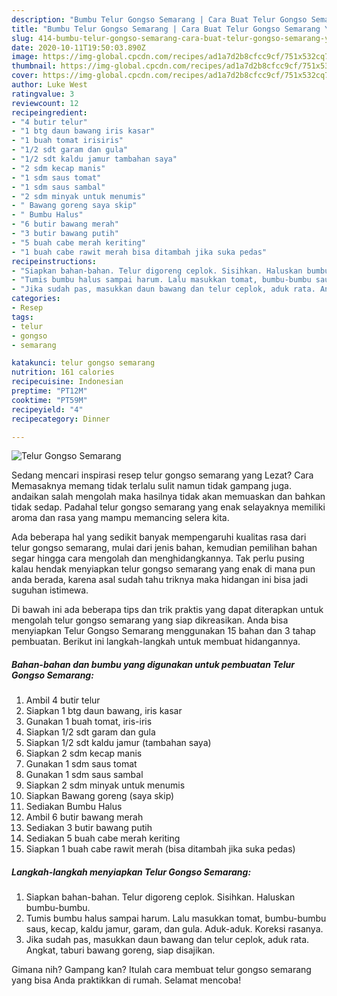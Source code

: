 ```yaml
---
description: "Bumbu Telur Gongso Semarang | Cara Buat Telur Gongso Semarang Yang Menggugah Selera"
title: "Bumbu Telur Gongso Semarang | Cara Buat Telur Gongso Semarang Yang Menggugah Selera"
slug: 414-bumbu-telur-gongso-semarang-cara-buat-telur-gongso-semarang-yang-menggugah-selera
date: 2020-10-11T19:50:03.890Z
image: https://img-global.cpcdn.com/recipes/ad1a7d2b8cfcc9cf/751x532cq70/telur-gongso-semarang-foto-resep-utama.jpg
thumbnail: https://img-global.cpcdn.com/recipes/ad1a7d2b8cfcc9cf/751x532cq70/telur-gongso-semarang-foto-resep-utama.jpg
cover: https://img-global.cpcdn.com/recipes/ad1a7d2b8cfcc9cf/751x532cq70/telur-gongso-semarang-foto-resep-utama.jpg
author: Luke West
ratingvalue: 3
reviewcount: 12
recipeingredient:
- "4 butir telur"
- "1 btg daun bawang iris kasar"
- "1 buah tomat irisiris"
- "1/2 sdt garam dan gula"
- "1/2 sdt kaldu jamur tambahan saya"
- "2 sdm kecap manis"
- "1 sdm saus tomat"
- "1 sdm saus sambal"
- "2 sdm minyak untuk menumis"
- " Bawang goreng saya skip"
- " Bumbu Halus"
- "6 butir bawang merah"
- "3 butir bawang putih"
- "5 buah cabe merah keriting"
- "1 buah cabe rawit merah bisa ditambah jika suka pedas"
recipeinstructions:
- "Siapkan bahan-bahan. Telur digoreng ceplok. Sisihkan. Haluskan bumbu-bumbu."
- "Tumis bumbu halus sampai harum. Lalu masukkan tomat, bumbu-bumbu saus, kecap, kaldu jamur, garam, dan gula. Aduk-aduk. Koreksi rasanya."
- "Jika sudah pas, masukkan daun bawang dan telur ceplok, aduk rata. Angkat, taburi bawang goreng, siap disajikan."
categories:
- Resep
tags:
- telur
- gongso
- semarang

katakunci: telur gongso semarang 
nutrition: 161 calories
recipecuisine: Indonesian
preptime: "PT12M"
cooktime: "PT59M"
recipeyield: "4"
recipecategory: Dinner

---
```



![Telur Gongso Semarang](https://img-global.cpcdn.com/recipes/ad1a7d2b8cfcc9cf/751x532cq70/telur-gongso-semarang-foto-resep-utama.jpg)

Sedang mencari inspirasi resep telur gongso semarang yang Lezat? Cara Memasaknya memang tidak terlalu sulit namun tidak gampang juga. andaikan salah mengolah maka hasilnya tidak akan memuaskan dan bahkan tidak sedap. Padahal telur gongso semarang yang enak selayaknya memiliki aroma dan rasa yang mampu memancing selera kita.



Ada beberapa hal yang sedikit banyak mempengaruhi kualitas rasa dari telur gongso semarang, mulai dari jenis bahan, kemudian pemilihan bahan segar hingga cara mengolah dan menghidangkannya. Tak perlu pusing kalau hendak menyiapkan telur gongso semarang yang enak di mana pun anda berada, karena asal sudah tahu triknya maka hidangan ini bisa jadi suguhan istimewa.


Di bawah ini ada beberapa tips dan trik praktis yang dapat diterapkan untuk mengolah telur gongso semarang yang siap dikreasikan. Anda bisa menyiapkan Telur Gongso Semarang menggunakan 15 bahan dan 3 tahap pembuatan. Berikut ini langkah-langkah untuk membuat hidangannya.

<!--inarticleads1-->

##### Bahan-bahan dan bumbu yang digunakan untuk pembuatan Telur Gongso Semarang:

1. Ambil 4 butir telur
1. Siapkan 1 btg daun bawang, iris kasar
1. Gunakan 1 buah tomat, iris-iris
1. Siapkan 1/2 sdt garam dan gula
1. Siapkan 1/2 sdt kaldu jamur (tambahan saya)
1. Siapkan 2 sdm kecap manis
1. Gunakan 1 sdm saus tomat
1. Gunakan 1 sdm saus sambal
1. Siapkan 2 sdm minyak untuk menumis
1. Siapkan  Bawang goreng (saya skip)
1. Sediakan  Bumbu Halus
1. Ambil 6 butir bawang merah
1. Sediakan 3 butir bawang putih
1. Sediakan 5 buah cabe merah keriting
1. Siapkan 1 buah cabe rawit merah (bisa ditambah jika suka pedas)




<!--inarticleads2-->

##### Langkah-langkah menyiapkan Telur Gongso Semarang:

1. Siapkan bahan-bahan. Telur digoreng ceplok. Sisihkan. Haluskan bumbu-bumbu.
1. Tumis bumbu halus sampai harum. Lalu masukkan tomat, bumbu-bumbu saus, kecap, kaldu jamur, garam, dan gula. Aduk-aduk. Koreksi rasanya.
1. Jika sudah pas, masukkan daun bawang dan telur ceplok, aduk rata. Angkat, taburi bawang goreng, siap disajikan.




Gimana nih? Gampang kan? Itulah cara membuat telur gongso semarang yang bisa Anda praktikkan di rumah. Selamat mencoba!
